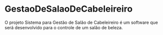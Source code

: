# GestaoDeSalaoDeCabeleireiro
O projeto  Sistema para Gestão de Salão de Cabeleireiro  é um software que será desenvolvido para o controle de um salão de beleza.
